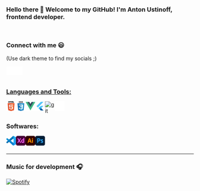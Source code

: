 ### Hello there 👋 Welcome to my GitHub! I'm Anton Ustinoff, frontend developer.

<br/>

### Connect with me :smiley:
(Use dark theme to find my socials ;)

<a href="https://vk.com/antonustinoff" target="_blank"><img align="left" alt="Anton U | VK" width="22px" src="https://github.com/ziqq/ziqq/blob/main/assets/vk.svg" /></a>
<a href="https://instagram.com/eyeofantonustinoff" target="_blank"><img align="left" alt="Anton U | Instagram" width="22px" src="https://github.com/ziqq/ziqq/blob/main/assets/insta.svg" />

<br/>
<br/>

### Languages and Tools:

<a href="https://www.w3.org/html/" target="_blank"><img align="left" alt="HTML5" width="26px" src="https://raw.githubusercontent.com/github/explore/80688e429a7d4ef2fca1e82350fe8e3517d3494d/topics/html/html.png" /></a>
<a href="https://www.w3schools.com/css/" target="_blank"><img align="left" alt="CSS3" width="26px" src="https://raw.githubusercontent.com/github/explore/80688e429a7d4ef2fca1e82350fe8e3517d3494d/topics/css/css.png" /></a>
  <a href="https://vuejs.org/" target="_blank"><img align="left" alt="vue" width="26px" src="https://raw.githubusercontent.com/github/explore/80688e429a7d4ef2fca1e82350fe8e3517d3494d/topics/vue/vue.png" /></a>
  <a href="https://flutter.dev/" target="_blank"><img align="left" alt="flutter" width="26px" src="https://raw.githubusercontent.com/github/explore/80688e429a7d4ef2fca1e82350fe8e3517d3494d/topics/flutter/flutter.png" /></a>
<a href="https://git-scm.com/" target="_blank"> <img align="left" alt="git" width="26px" src="https://www.vectorlogo.zone/logos/git-scm/git-scm-icon.svg" /></a>
<img align="left" alt="GitHub" width="26px" src="https://github.com/ziqq/ziqq/blob/main/assets/github.svg" />

<br />
<br />

### Softwares:

<img align="left" alt="Visual Studio Code" width="26px" src="https://raw.githubusercontent.com/github/explore/80688e429a7d4ef2fca1e82350fe8e3517d3494d/topics/visual-studio-code/visual-studio-code.png" />
<a href="https://www.adobe.com/products/xd.html" target="_blank"> <img align="left" alt="XD" width="26px" src="https://github.com/Aakarsh-B/trying-repos/blob/master/adobexd.png?raw=true"/></a> 
<a href="https://www.adobe.com/in/products/illustrator.html" target="_blank"> <img align="left" alt="Illustrator" width="26px" src="https://github.com/Aakarsh-B/trying-repos/blob/master/illustrator.png?raw=true"/></a> 
<a href="https://www.photoshop.com/en" target="_blank"> <img align="left" alt="Photoshop" width="26px" src="https://github.com/Aakarsh-B/trying-repos/blob/master/photoshop.png?raw=true"/></a>

<br />
<br />
  
---

### Music for development 🎧

[![Spotify](https://github-readme-remake.vercel.app/api/spotify)](https://open.spotify.com/user/vd1u2mc30dd5ao76llca1b437)

<!-- <br/>

[![Anton's github stats](https://github-readme-stats.vercel.app/api?username=ziqq&include_all_commits=true&count_private=true&show_icons=true&line_height=20&title_color=FFFFFF&icon_color=FFFFFF&text_color=FFFFFF&bg_color=0D1117)](https://github.com/anuraghazra/github-readme-stats)

<br/>

![visitors](https://visitor-badge.glitch.me/badge?page_id=ziqq.ziqq) -->

